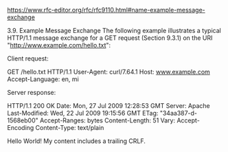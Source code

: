 https://www.rfc-editor.org/rfc/rfc9110.html#name-example-message-exchange

3.9. Example Message Exchange
The following example illustrates a typical HTTP/1.1 message exchange for a GET request (Section 9.3.1) on the URI "http://www.example.com/hello.txt":

Client request:

GET /hello.txt HTTP/1.1
User-Agent: curl/7.64.1
Host: www.example.com
Accept-Language: en, mi

Server response:

HTTP/1.1 200 OK
Date: Mon, 27 Jul 2009 12:28:53 GMT
Server: Apache
Last-Modified: Wed, 22 Jul 2009 19:15:56 GMT
ETag: "34aa387-d-1568eb00"
Accept-Ranges: bytes
Content-Length: 51
Vary: Accept-Encoding
Content-Type: text/plain

Hello World! My content includes a trailing CRLF.
